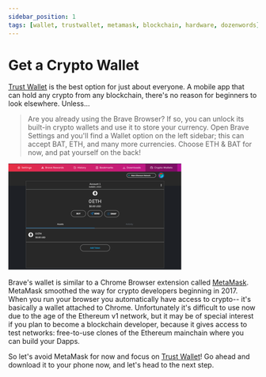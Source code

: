 ```yaml
---
sidebar_position: 1
tags: [wallet, trustwallet, metamask, blockchain, hardware, dozenwords]
---
```


# Get a Crypto Wallet

[Trust Wallet](https://trustwallet.com/deeplink/) is the best option for just about everyone.  A mobile app that can hold any crypto from any blockchain, there's no reason for beginners to look elsewhere. Unless...

> Are you already using the Brave Browser? If so, you can unlock its built-in crypto wallets and use it to store your currency. Open Brave Settings and you'll find a Wallet option on the left sidebar; this can accept BAT, ETH, and many more currencies. Choose ETH & BAT for now, and pat yourself on the back!

![Brave Wallet screen](./imgs/BraveWallet.png)


Brave's wallet is similar to a Chrome Browser extension called [MetaMask](https://en.wikipedia.org/wiki/MetaMask).
MetaMask smoothed the way for crypto developers beginning in 2017. When you run your browser you automatically have access to crypto--  it's basically a wallet attached to Chrome. Unfortunately it's difficult to use now due to the age of the Ethereum v1 network, but it may be of special interest if you plan to become a blockchain developer, because it gives access to test networks: free-to-use clones of the Ethereum mainchain where you can build your Dapps.

So let's avoid MetaMask for now and focus on [Trust Wallet](https://trustwallet.com/deeplink/)! Go ahead and download it to your phone now, and let's head to the next step.
